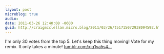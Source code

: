 ```yaml
---
layout: post
microblog: true
audio: 
date: 2011-03-26 12:40:08 -0600
guid: http://craigmcclellan.micro.blog/2011/03/26/t51715072938094592.html
---
```

I'm only 30 votes from the top 5. Let's keep this thing moving! Vote for my remix.  It only takes a minute! [tumblr.com/xiq1va5s4...](http://tumblr.com/xiq1va5s4c)

